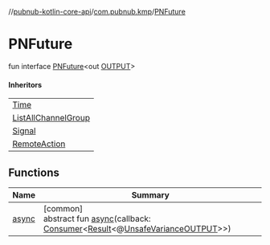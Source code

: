 //[pubnub-kotlin-core-api](../../../index.md)/[com.pubnub.kmp](../index.md)/[PNFuture](index.md)

# PNFuture

fun interface [PNFuture](index.md)&lt;out [OUTPUT](index.md)&gt;

#### Inheritors

| |
|---|
| [Time](../../com.pubnub.api.endpoints/-time/index.md) |
| [ListAllChannelGroup](../../com.pubnub.api.endpoints.channel_groups/-list-all-channel-group/index.md) |
| [Signal](../../com.pubnub.api.endpoints.pubsub/-signal/index.md) |
| [RemoteAction](../../com.pubnub.api.endpoints.remoteaction/-remote-action/index.md) |

## Functions

| Name | Summary |
|---|---|
| [async](async.md) | [common]<br>abstract fun [async](async.md)(callback: [Consumer](../../com.pubnub.api.v2.callbacks/-consumer/index.md)&lt;[Result](../../com.pubnub.api.v2.callbacks/-result/index.md)&lt;@[UnsafeVariance](https://kotlinlang.org/api/core/kotlin-stdlib/kotlin/-unsafe-variance/index.html)[OUTPUT](index.md)&gt;&gt;) |
